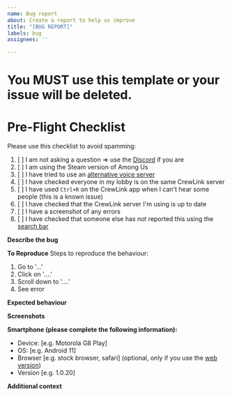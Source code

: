 ```yaml
---
name: Bug report
about: Create a report to help us improve
title: "[BUG REPORT]"
labels: bug
assignees: ''

---
```


# You MUST use this template or your issue will be deleted.

# Pre-Flight Checklist
Please use this checklist to avoid spamming:

1. [ ] I am not asking a question => use the [Discord](https://discord.gg/qDqTzvj4SH) if you are
2. [ ] I am using the Steam version of Among Us
3. [ ] I have tried to use an [alternative voice server](https://bettercrewl.ink/)
4. [ ] I have checked everyone in my lobby is on the same CrewLink server
5. [ ] I have used `Ctrl+R` on the CrewLink app when I can't hear some people (this is a known issue)
6. [ ] I have checked that the CrewLink server I'm using is up to date
7. [ ] I have a screenshot of any errors
8. [ ] I have checked that someone else has not reported this using the [search bar](https://github.com/OhMyGuus/BetterCrewlink-mobile/issues?q=is%3Aissue)

**Describe the bug**
<!-- A clear and concise description of what the bug is. -->

**To Reproduce**
Steps to reproduce the behaviour:
1. Go to '...'
2. Click on '....'
3. Scroll down to '....'
4. See error

**Expected behaviour**
<!-- A clear and concise description of what you expected to happen. -->

**Screenshots**
<!-- If applicable, add screenshots to help explain your problem. -->

**Smartphone (please complete the following information):**
 - Device: [e.g. Motorola G8 Play]
 - OS: [e.g. Android 11]
 - Browser [e.g. stock browser, safari] (optional, only if you use the [web version](https://web.bettercrewl.ink/))
 - Version [e.g. 1.0.20]

**Additional context**
<!-- Add any other context about the problem here. -->
